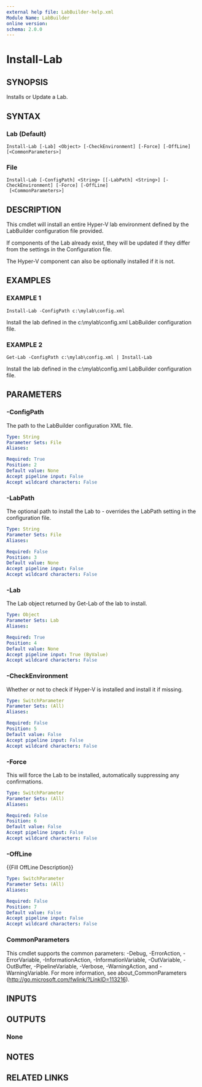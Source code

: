 ```yaml
---
external help file: LabBuilder-help.xml
Module Name: LabBuilder
online version:
schema: 2.0.0
---
```


# Install-Lab

## SYNOPSIS
Installs or Update a Lab.

## SYNTAX

### Lab (Default)
```
Install-Lab [-Lab] <Object> [-CheckEnvironment] [-Force] [-OffLine] [<CommonParameters>]
```

### File
```
Install-Lab [-ConfigPath] <String> [[-LabPath] <String>] [-CheckEnvironment] [-Force] [-OffLine]
 [<CommonParameters>]
```

## DESCRIPTION
This cmdlet will install an entire Hyper-V lab environment defined by the
LabBuilder configuration file provided.

If components of the Lab already exist, they will be updated if they differ
from the settings in the Configuration file.

The Hyper-V component can also be optionally installed if it is not.

## EXAMPLES

### EXAMPLE 1
```
Install-Lab -ConfigPath c:\mylab\config.xml
```

Install the lab defined in the c:\mylab\config.xml LabBuilder configuration file.

### EXAMPLE 2
```
Get-Lab -ConfigPath c:\mylab\config.xml | Install-Lab
```

Install the lab defined in the c:\mylab\config.xml LabBuilder configuration file.

## PARAMETERS

### -ConfigPath
The path to the LabBuilder configuration XML file.

```yaml
Type: String
Parameter Sets: File
Aliases:

Required: True
Position: 2
Default value: None
Accept pipeline input: False
Accept wildcard characters: False
```

### -LabPath
The optional path to install the Lab to - overrides the LabPath setting in the
configuration file.

```yaml
Type: String
Parameter Sets: File
Aliases:

Required: False
Position: 3
Default value: None
Accept pipeline input: False
Accept wildcard characters: False
```

### -Lab
The Lab object returned by Get-Lab of the lab to install.

```yaml
Type: Object
Parameter Sets: Lab
Aliases:

Required: True
Position: 4
Default value: None
Accept pipeline input: True (ByValue)
Accept wildcard characters: False
```

### -CheckEnvironment
Whether or not to check if Hyper-V is installed and install it if missing.

```yaml
Type: SwitchParameter
Parameter Sets: (All)
Aliases:

Required: False
Position: 5
Default value: False
Accept pipeline input: False
Accept wildcard characters: False
```

### -Force
This will force the Lab to be installed, automatically suppressing any confirmations.

```yaml
Type: SwitchParameter
Parameter Sets: (All)
Aliases:

Required: False
Position: 6
Default value: False
Accept pipeline input: False
Accept wildcard characters: False
```

### -OffLine
{{Fill OffLine Description}}

```yaml
Type: SwitchParameter
Parameter Sets: (All)
Aliases:

Required: False
Position: 7
Default value: False
Accept pipeline input: False
Accept wildcard characters: False
```

### CommonParameters
This cmdlet supports the common parameters: -Debug, -ErrorAction, -ErrorVariable, -InformationAction, -InformationVariable, -OutVariable, -OutBuffer, -PipelineVariable, -Verbose, -WarningAction, and -WarningVariable.
For more information, see about_CommonParameters (http://go.microsoft.com/fwlink/?LinkID=113216).

## INPUTS

## OUTPUTS

### None
## NOTES

## RELATED LINKS
